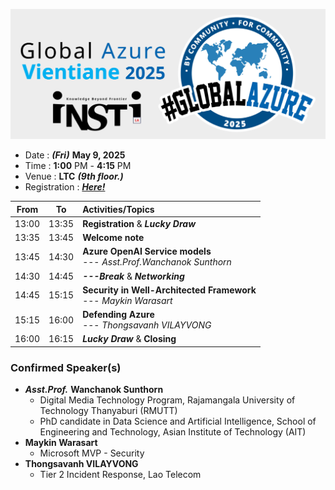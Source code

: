 ![Global Azure Vientiane 2025 by iNSTiLA](img/logo.png "Global Azure Vientiane 2025 by iNSTiLA")

+ Date : ***(Fri)*** **May 9, 2025**
+ Time : **1:00** PM - **4:15** PM
+ Venue : **LTC** ***(9th floor.)***
+ Registration : ***[Here!](https://forms.gle/hfZxMgrcqca2Qvci8)***


| From  |  To   |  Activities/Topics                                                       |
|:-----:|:-----:|:-------------------------------------------------------------------------|
| 13:00 | 13:35 | **Registration** & ***Lucky Draw***                                      |
| 13:35 | 13:45 | **Welcome note**                                                         |
| 13:45 | 14:30 | **Azure OpenAI Service models**<br> --- *Asst.Prof.Wanchanok Sunthorn*   |
| 14:30 | 14:45 | ***---Break*** & ***Networking***                                        |
| 14:45 | 15:15 | **Security in Well-Architected Framework**<br> --- *Maykin Warasart*     |
| 15:15 | 16:00 | **Defending Azure**<br> --- *Thongsavanh VILAYVONG*                          |
| 16:00 | 16:15 | ***Lucky Draw*** & **Closing**                                           |


### Confirmed Speaker(s)
+ ***Asst.Prof.*** **Wanchanok Sunthorn**
	+ Digital Media Technology Program, Rajamangala University of Technology Thanyaburi (RMUTT)
	+ PhD candidate in Data Science and Artificial Intelligence, School of Engineering and Technology, Asian Institute of Technology (AIT)
+ **Maykin Warasart**
	+ Microsoft MVP - Security
+ **Thongsavanh VILAYVONG**
	+ Tier 2 Incident Response, Lao Telecom
